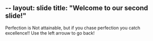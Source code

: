 --
layout: slide
title: "Welcome to our second slide!"
--
<it>Perfection is Not attainable, but if you chase perfection you catch excellence!!<it> 
Use the left arrouw to go back!
